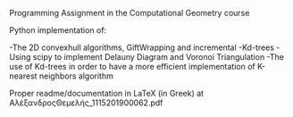 Programming Assignment in the Computational Geometry course

Python implementation of: 

-The 2D convexhull algorithms, GiftWrapping and incremental 
-Kd-trees
-Using scipy to implement Delauny Diagram and Voronoi Triangulation
-The use of Kd-trees in order to have a more efficient implementation of K-nearest neighbors algorithm 

Proper readme/documentation in LaTeX (in Greek) at ΑλέξανδροςΘεμελής_1115201900062.pdf
